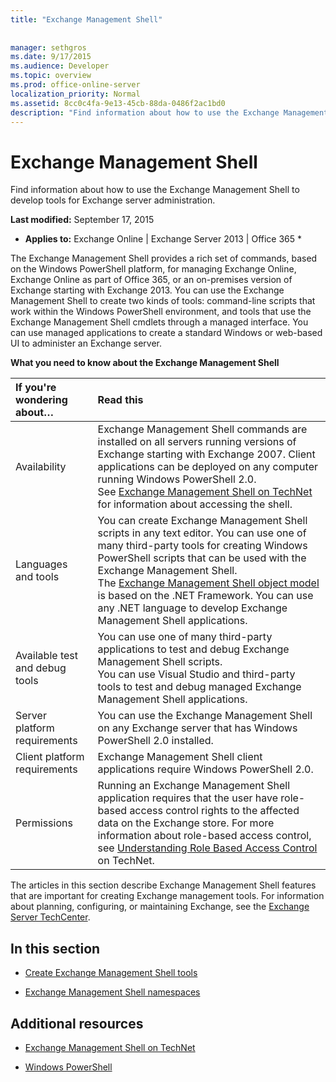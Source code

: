 ```yaml
---
title: "Exchange Management Shell"
 
 
manager: sethgros
ms.date: 9/17/2015
ms.audience: Developer
ms.topic: overview
ms.prod: office-online-server
localization_priority: Normal
ms.assetid: 8cc0c4fa-9e13-45cb-88da-0486f2ac1bd0
description: "Find information about how to use the Exchange Management Shell to develop tools for Exchange server administration."
---
```


# Exchange Management Shell

Find information about how to use the Exchange Management Shell to develop tools for Exchange server administration.
  
 **Last modified:** September 17, 2015 
  
 * **Applies to:** Exchange Online | Exchange Server 2013 | Office 365 * 
  
The Exchange Management Shell provides a rich set of commands, based on the Windows PowerShell platform, for managing Exchange Online, Exchange Online as part of Office 365, or an on-premises version of Exchange starting with Exchange 2013. You can use the Exchange Management Shell to create two kinds of tools: command-line scripts that work within the Windows PowerShell environment, and tools that use the Exchange Management Shell cmdlets through a managed interface. You can use managed applications to create a standard Windows or web-based UI to administer an Exchange server. 
  
**What you need to know about the Exchange Management Shell**

|**If you're wondering about…**|**Read this**|
|:-----|:-----|
|Availability  <br/> |Exchange Management Shell commands are installed on all servers running versions of Exchange starting with Exchange 2007. Client applications can be deployed on any computer running Windows PowerShell 2.0.  <br/> See [Exchange Management Shell on TechNet](http://technet.microsoft.com/en-us/library/bb123778%28v=exchg.150%29.aspx) for information about accessing the shell.  <br/> |
|Languages and tools  <br/> |You can create Exchange Management Shell scripts in any text editor. You can use one of many third-party tools for creating Windows PowerShell scripts that can be used with the Exchange Management Shell.  <br/> The [Exchange Management Shell object model](exchange-management-shell-namespaces.md) is based on the .NET Framework. You can use any .NET language to develop Exchange Management Shell applications.  <br/> |
|Available test and debug tools  <br/> |You can use one of many third-party applications to test and debug Exchange Management Shell scripts.  <br/> You can use Visual Studio and third-party tools to test and debug managed Exchange Management Shell applications.  <br/> |
|Server platform requirements  <br/> |You can use the Exchange Management Shell on any Exchange server that has Windows PowerShell 2.0 installed.  <br/> |
|Client platform requirements  <br/> |Exchange Management Shell client applications require Windows PowerShell 2.0.  <br/> |
|Permissions  <br/> |Running an Exchange Management Shell application requires that the user have role-based access control rights to the affected data on the Exchange store. For more information about role-based access control, see [Understanding Role Based Access Control](http://technet.microsoft.com/en-us/library/dd298183.aspx) on TechNet.  <br/> |
   
The articles in this section describe Exchange Management Shell features that are important for creating Exchange management tools. For information about planning, configuring, or maintaining Exchange, see the [Exchange Server TechCenter](http://technet.microsoft.com/en-us/exchange/default.aspx).
  
## In this section

- [Create Exchange Management Shell tools](create-exchange-management-shell-tools.md)
    
- [Exchange Management Shell namespaces](exchange-management-shell-namespaces.md)
    
## Additional resources

- [Exchange Management Shell on TechNet](http://technet.microsoft.com/en-us/library/bb123778%28v=exchg.150%29.aspx)
    
- [Windows PowerShell](http://msdn.microsoft.com/en-us/library/dd835506%28VS.85%29.aspx)
    

